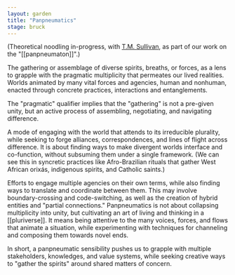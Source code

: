 ```yaml
---  
layout: garden
title: "Panpneumatics"
stage: bruck
---
```


(Theoretical noodling in-progress, with [T.M. Sullivan](https://tmsullivan.co.uk/about), as part of our work on the "[[panpneumaton]]".)

The gathering or assemblage of diverse spirits, breaths, or forces, as a lens to grapple with the pragmatic multiplicity that permeates our lived realities. Worlds animated by many vital forces and agencies, human and nonhuman, enacted through concrete practices, interactions and entanglements.

The "pragmatic" qualifier implies that the "gathering" is not a pre-given unity, but an active process of assembling, negotiating, and navigating difference.

A mode of engaging with the world that attends to its irreducible plurality, while seeking to forge alliances, correspondences, and lines of flight across difference. It is about finding ways to make divergent worlds interface and co-function, without subsuming them under a single framework. (We can see this in syncretic practices like Afro-Brazilian rituals that gather West African orixás, indigenous spirits, and Catholic saints.)

Efforts to engage multiple agencies on their own terms, while also finding ways to translate and coordinate between them. This may involve boundary-crossing and code-switching, as well as the creation of hybrid entities and "partial connections." Panpneumatics is not about collapsing multiplicity into unity, but cultivating an art of living and thinking in a [[pluriverse]]. It means being attentive to the many voices, forces, and flows that animate a situation, while experimenting with techniques for channeling and composing them towards novel ends.

In short, a panpneumatic sensibility pushes us to grapple with multiple stakeholders, knowledges, and value systems, while seeking creative ways to "gather the spirits" around shared matters of concern.